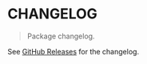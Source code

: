# CHANGELOG

> Package changelog.

See [GitHub Releases](https://github.com/stdlib-js/array-base-join/releases) for the changelog.